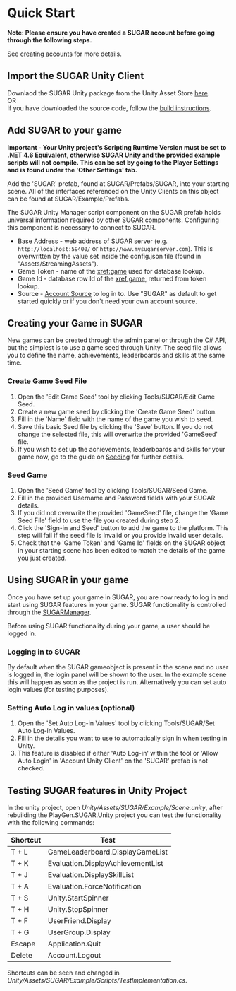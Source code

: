 # Quick Start

**Note: Please ensure you have created a SUGAR account before going through the following steps.**

See [creating accounts](creating-accounts.md) for more details.

## Import the SUGAR Unity Client
Downlaod the SUGAR Unity package from the Unity Asset Store [here](https://assetstore.unity.com/packages/tools/network/sugar-social-gamification-107078).  
OR  
If you have downloaded the source code, follow the [build instructions](../development/build-instructions.md).

## Add SUGAR to your game
**Important - Your Unity project's Scripting Runtime Version must be set to .NET 4.6 Equivalent, otherwise SUGAR Unity and the provided example scripts will not compile. This can be set by going to the Player Settings and is found under the 'Other Settings' tab.**

Add the 'SUGAR' prefab, found at SUGAR/Prefabs/SUGAR, into your starting scene. All of the interfaces referenced on the Unity Clients on this object can be found at SUGAR/Example/Prefabs. 

The SUGAR Unity Manager script component on the SUGAR prefab holds universal information required by other SUGAR components. Configuring this component is necessary to connect to SUGAR.
- Base Address - web address of SUGAR server (e.g. ``http://localhost:59400/`` or ``http://www.mysugarserver.com``). This is overwritten by the value set inside the config.json file (found in "Assets/StreamingAssets").
- Game Token - name of the <xref:game> used for database lookup.
- Game Id - database row Id of the <xref:game>, returned from token lookup.
- Source - [Account Source](../features/accountsources.md) to log in to. Use "SUGAR" as default to get started quickly or if you don't need your own account source.

## Creating your Game in SUGAR
New games can be created through the admin panel or through the C# API, but the simplest is to use a game seed through Unity. The seed file allows you to define the name, achievements, leaderboards and skills at the same time. 

### Create Game Seed File  
1. Open the 'Edit Game Seed' tool by clicking Tools/SUGAR/Edit Game Seed.  
2. Create a new game seed by clicking the 'Create Game Seed' button.  
3. Fill in the 'Name' field with the name of the game you wish to seed.  
4. Save this basic Seed file by clicking the 'Save' button. If you do not change the selected file, this will overwrite the provided 'GameSeed' file.
5. If you wish to set up the achievements, leaderboards and skills for your game now, go to the guide on [Seeding](../features/seeding.md) for further details.  

### Seed Game  
1. Open the 'Seed Game' tool by clicking Tools/SUGAR/Seed Game.  
2. Fill in the provided Username and Password fields with your SUGAR details.  
3. If you did not overwrite the provided 'GameSeed' file, change the 'Game Seed File' field to use the file you created during step 2.  
4. Click the 'Sign-in and Seed' button to add the game to the platform. This step will fail if the seed file is invalid or you provide invalid user details.  
5. Check that the 'Game Token' and 'Game Id' fields on the SUGAR object in your starting scene has been edited to match the details of the game you just created.  

## Using SUGAR in your game
Once you have set up your game in SUGAR, you are now ready to log in and start using SUGAR features in your game. SUGAR functionality is controlled through the [SUGARManager](../features/sugarmanager.md). 

Before using SUGAR functionality during your game, a user should be logged in.

### Logging in to SUGAR
By default when the SUGAR gameobject is present in the scene and no user is logged in, the login panel will be shown to the user. In the example scene this will happen as soon as the project is run. Alternatively you can set auto login values (for testing purposes).

### Setting Auto Log in values (optional)
1. Open the 'Set Auto Log-in Values' tool by clicking Tools/SUGAR/Set Auto Log-in Values.  
2. Fill in the details you want to use to automatically sign in when testing in Unity.  
3. This feature is disabled if either 'Auto Log-in' within the tool or 'Allow Auto Login' in 'Account Unity Client' on the 'SUGAR' prefab is not checked.  

## Testing SUGAR features in Unity Project
In the unity project, open *Unity/Assets/SUGAR/Example/Scene.unity*, after rebuilding the PlayGen.SUGAR.Unity project you can test the functionality with the following commands:

Shortcut | Test
--- | ---
T + L | GameLeaderboard.DisplayGameList
T + K | Evaluation.DisplayAchievementList
T + J | Evaluation.DisplaySkillList
T + A | Evaluation.ForceNotification
T + S | Unity.StartSpinner
T + H | Unity.StopSpinner
T + F | UserFriend.Display
T + G | UserGroup.Display
Escape | Application.Quit
Delete | Account.Logout

Shortcuts can be seen and changed in *Unity/Assets/SUGAR/Example/Scripts/TestImplementation.cs*.